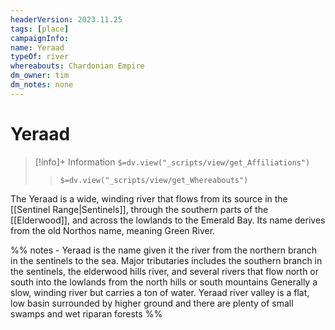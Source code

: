 ```yaml
---
headerVersion: 2023.11.25
tags: [place]
campaignInfo:
name: Yeraad
typeOf: river
whereabouts: Chardonian Empire
dm_owner: tim
dm_notes: none
---
```

# Yeraad
>[!info]+ Information
> `$=dv.view("_scripts/view/get_Affiliations")`
>> `$=dv.view("_scripts/view/get_Whereabouts")`

The Yeraad is a wide, winding river that flows from its source in the [[Sentinel Range|Sentinels]], through the southern parts of the [[Elderwood]], and across the lowlands to the Emerald Bay. Its name derives from the old Northos name, meaning Green River. 

%% notes -
Yeraad is the name given it the river from the northern branch in the sentinels to the sea. Major tributaries includes the southern branch in the sentinels, the elderwood hills river, and several rivers that flow north or south into the lowlands from the north hills or south mountains
Generally a slow, winding river but carries a ton of water. Yeraad river valley is a flat, low basin surrounded by higher ground and there are plenty of small swamps and wet riparan forests
%%


